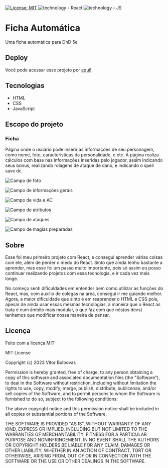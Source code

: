 [![License: MIT](https://img.shields.io/badge/License-MIT-yellow.svg)](https://opensource.org/licenses/MIT) ![technology - React](https://img.shields.io/badge/React-orange) ![technology - JS](https://img.shields.io/badge/JavaScript-yellow)

# Ficha Automática

Uma ficha automática para DnD 5e

## Deploy

Você pode acessar esse projeto por [aqui!](https://character-cheat.netlify.app)

## Tecnologias

* HTML
* CSS
* JavaScript

## Escopo do projeto

### Ficha

Página onde o usuário pode inserir as informações de seu personagem, como nome, foto, características da personalidade, e etc.
A página realiza cálculos com base nas informações inseridas pelo jogador, assim indicando seus bonus, realizando rolagens de ataque de dano, e indicando o spell save dc.

![Campo de foto](https://cdn.discordapp.com/attachments/621499803884584998/1080111757378457691/image.png)

![Campo de informações gerais](https://cdn.discordapp.com/attachments/621499803884584998/1080111758070521946/image.png)

![Campo de vida e AC](https://cdn.discordapp.com/attachments/621499803884584998/1080111758271840296/image.png)

![Campo de atributos](https://cdn.discordapp.com/attachments/621499803884584998/1080111758586421358/image.png)

![Campo de ataques](https://cdn.discordapp.com/attachments/621499803884584998/1080111758821294131/image.png)

![Campo de magias preparadas](https://cdn.discordapp.com/attachments/621499803884584998/1080111759102316554/image.png)

## Sobre

Esse foi meu primeiro projeto com React, e consegui aprender várias coisas com ele, além de perder o medo do React.
Sinto que ainda tenho bastante a aprender, mas esse foi um passo muito importante, pois só assim eu posso continuar realizando projetos com essa tecnologia, e ir cada vez mais longe.

No começo senti dificuldades em entender bem como utilizar as funções do React, mas, com auxílio de colegas na área, consegui ir me guiando melhor. Agora, a maior dificuldade que sinto é em reaprender o HTML e CSS pois, apesar de ainda usar essas mesmas tecnologias, a maneira que o React as trata é num âmbito mais modular, o que faz com que nós(os devs) tenhamos que modificar nossa maneira de pensar.

## Licença

Feito com a licença MIT

MIT License

Copyright (c) 2023 Vitor Bulbovas

Permission is hereby granted, free of charge, to any person obtaining a copy
of this software and associated documentation files (the "Software"), to deal
in the Software without restriction, including without limitation the rights
to use, copy, modify, merge, publish, distribute, sublicense, and/or sell
copies of the Software, and to permit persons to whom the Software is
furnished to do so, subject to the following conditions:

The above copyright notice and this permission notice shall be included in all
copies or substantial portions of the Software.

THE SOFTWARE IS PROVIDED "AS IS", WITHOUT WARRANTY OF ANY KIND, EXPRESS OR
IMPLIED, INCLUDING BUT NOT LIMITED TO THE WARRANTIES OF MERCHANTABILITY,
FITNESS FOR A PARTICULAR PURPOSE AND NONINFRINGEMENT. IN NO EVENT SHALL THE
AUTHORS OR COPYRIGHT HOLDERS BE LIABLE FOR ANY CLAIM, DAMAGES OR OTHER
LIABILITY, WHETHER IN AN ACTION OF CONTRACT, TORT OR OTHERWISE, ARISING FROM,
OUT OF OR IN CONNECTION WITH THE SOFTWARE OR THE USE OR OTHER DEALINGS IN THE
SOFTWARE.
